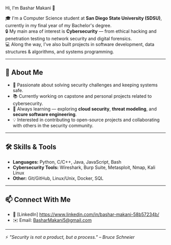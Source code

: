  Hi, I'm Bashar Makani 👋

🎓 I'm a Computer Science student at **San Diego State University (SDSU)**, currently in my final year of my Bachelor's degree.  
🔒 My main area of interest is **Cybersecurity** — from ethical hacking and penetration testing to network security and digital forensics.  
💻 Along the way, I've also built projects in software development, data structures & algorithms, and systems programming.  

---

## 🚀 About Me
- 🎯 Passionate about solving security challenges and keeping systems safe.  
- 📚 Currently working on capstone and personal projects related to cybersecurity.  
- 🌱 Always learning — exploring **cloud security**, **threat modeling**, and **secure software engineering**.  
- 💡 Interested in contributing to open-source projects and collaborating with others in the security community.  

---

## 🛠️ Skills & Tools
- **Languages:** Python, C/C++, Java, JavaScript, Bash  
- **Cybersecurity Tools:** Wireshark, Burp Suite, Metasploit, Nmap, Kali Linux  
- **Other:** Git/GitHub, Linux/Unix, Docker, SQL  

---

## 📫 Connect With Me
- 💼 [LinkedIn] https://www.linkedin.com/in/bashar-makani-58b57234b/
- ✉️ Email: BasharMakani5@gmail.com

---

⚡ *"Security is not a product, but a process." – Bruce Schneier*
